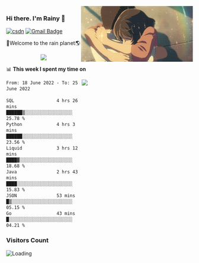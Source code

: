 <img  align='right' height="150" src="https://github.com/LikeRainDay/LikeRainDay/blob/master/pic/img_rain_1.gif?raw=true">



### Hi there. I'm Rainy :lemon:

[![csdn](https://img.shields.io/badge/-csdn-c14438?style=flat-square&logo=c&logoColor=white)](https://blog.csdn.net/qq_15807167)
[![Gmail Badge](https://img.shields.io/badge/-gmail-c14438?style=flat-square&logo=Gmail&logoColor=white&link=mailto:houshuai0816@gmail.com)](mailto:houshuai0816@gmail.com)

🚀Welcome to the rain planet🌎

<center>
<img align='center'  src="https://source.unsplash.com/random/1200x600">
</center>

📊 **This week I spent my time on**

<img align='right'   width="300" src="https://github-readme-stats.vercel.app/api?username=LikeRainDay&show_icons=true&title_color=fff&icon_color=79ff97&text_color=9f9f9f&bg_color=151515">

<!--START_SECTION:waka-->

```text
From: 18 June 2022 - To: 25 June 2022

SQL                4 hrs 26 mins   ██████▒░░░░░░░░░░░░░░░░░░   25.78 %
Python             4 hrs 3 mins    ██████░░░░░░░░░░░░░░░░░░░   23.56 %
Liquid             3 hrs 12 mins   ████▓░░░░░░░░░░░░░░░░░░░░   18.68 %
Java               2 hrs 43 mins   ████░░░░░░░░░░░░░░░░░░░░░   15.83 %
JSON               53 mins         █▒░░░░░░░░░░░░░░░░░░░░░░░   05.15 %
Go                 43 mins         █░░░░░░░░░░░░░░░░░░░░░░░░   04.21 %
```

<!--END_SECTION:waka-->

### Visitors Count
<img align="left" src = "https://profile-counter.glitch.me/LikeRainDay/count.svg" alt ="Loading">
